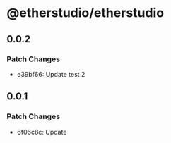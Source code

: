 # @etherstudio/etherstudio

## 0.0.2

### Patch Changes

- e39bf66: Update test 2

## 0.0.1

### Patch Changes

- 6f06c8c: Update
